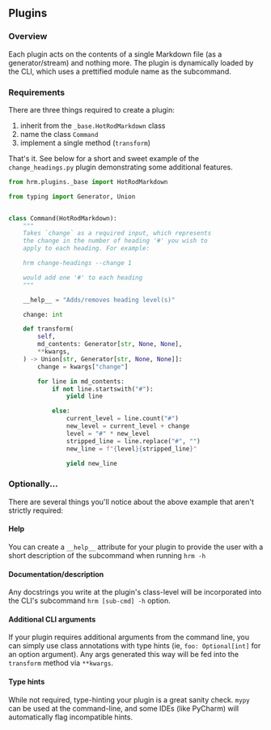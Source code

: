 ## Plugins

### Overview
Each plugin acts on the contents of a single Markdown file (as a generator/stream) and nothing more.
The plugin is dynamically loaded by the CLI, which uses a prettified module name as the subcommand.

### Requirements
There are three things required to create a plugin:
1. inherit from the `_base.HotRodMarkdown` class
1. name the class `Command`
1. implement a single method (`transform`)

That's it. 
See below for a short and sweet example of the `change_headings.py` plugin demonstrating some additional features.

```python change_headings.py
from hrm.plugins._base import HotRodMarkdown

from typing import Generator, Union


class Command(HotRodMarkdown):
    """
    Takes `change` as a required input, which represents
    the change in the number of heading '#' you wish to
    apply to each heading. For example:

    hrm change-headings --change 1

    would add one '#' to each heading
    """

    __help__ = "Adds/removes heading level(s)"

    change: int

    def transform(
        self,
        md_contents: Generator[str, None, None],
        **kwargs,
    ) -> Union[str, Generator[str, None, None]]:
        change = kwargs["change"]

        for line in md_contents:
            if not line.startswith("#"):
                yield line

            else:
                current_level = line.count("#")
                new_level = current_level + change
                level = "#" * new_level
                stripped_line = line.replace("#", "")
                new_line = f"{level}{stripped_line}"

                yield new_line
```

### Optionally...
There are several things you'll notice about the above example that aren't strictly required:

#### Help
You can create a `__help__` attribute for your plugin to provide the user with a short description of the subcommand when running `hrm -h` 

#### Documentation/description
Any docstrings you write at the plugin's class-level will be incorporated into the CLI's subcommand `hrm [sub-cmd] -h` option.


#### Additional CLI arguments
If your plugin requires additional arguments from the command line, you can simply use class annotations with type hints (ie, `foo: Optional[int]` for an option argument).
Any args generated this way will be fed into the `transform` method via `**kwargs`.

#### Type hints
While not required, type-hinting your plugin is a great sanity check.
`mypy` can be used at the command-line, and some IDEs (like PyCharm) will automatically flag incompatible hints.
